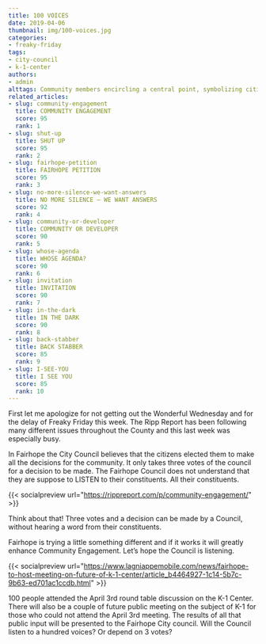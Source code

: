 ```yaml
---
title: 100 VOICES
date: 2019-04-06
thumbnail: img/100-voices.jpg
categories:
- freaky-friday
tags:
- city-council
- k-1-center
authors:
- admin
alttags: Community members encircling a central point, symbolizing citizen voices needing to be heard by Fairhope City Council
related_articles:
- slug: community-engagement
  title: COMMUNITY ENGAGEMENT
  score: 95
  rank: 1
- slug: shut-up
  title: SHUT UP
  score: 95
  rank: 2
- slug: fairhope-petition
  title: FAIRHOPE PETITION
  score: 95
  rank: 3
- slug: no-more-silence-we-want-answers
  title: NO MORE SILENCE — WE WANT ANSWERS
  score: 92
  rank: 4
- slug: community-or-developer
  title: COMMUNITY OR DEVELOPER
  score: 90
  rank: 5
- slug: whose-agenda
  title: WHOSE AGENDA?
  score: 90
  rank: 6
- slug: invitation
  title: INVITATION
  score: 90
  rank: 7
- slug: in-the-dark
  title: IN THE DARK
  score: 90
  rank: 8
- slug: back-stabber
  title: BACK STABBER
  score: 85
  rank: 9
- slug: I-SEE-YOU
  title: I SEE YOU
  score: 85
  rank: 10
---
```

First let me apologize for not getting out the Wonderful Wednesday and for the delay of Freaky Friday this week. The Ripp Report has been following many different issues throughout the County and this last week was especially busy.

In Fairhope the City Council believes that the citizens elected them to make all the decisions for the community. It only takes three votes of the council for a decision to be made. The Fairhope Council does not understand that they are suppose to LISTEN to their constituents. All their constituents.

{{< socialpreview url="https://rippreport.com/p/community-engagement/" >}}

Think about that! Three votes and a decision can be made by a Council, without hearing a word from their constituents.

Fairhope is trying a little something different and if it works it will greatly enhance Community Engagement. Let’s hope the Council is listening.

{{< socialpreview url="https://www.lagniappemobile.com/news/fairhope-to-host-meeting-on-future-of-k-1-center/article_b4464927-1c14-5b7c-9b63-ed701ac1ccdb.html" >}}

100 people attended the April 3rd round table discussion on the K-1 Center. There will also be a couple of future public meeting on the subject of K-1 for those who could not attend the April 3rd meeting. The results of all that public input will be presented to the Fairhope City council. Will the Council listen to a hundred voices? Or depend on 3 votes?
